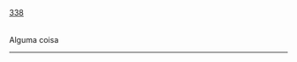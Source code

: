 [338](https://github.com/guilhermeprokisch/guilherme/issues/338) 
###### 

Alguma coisa



-------------------------------------------------------------------------------

